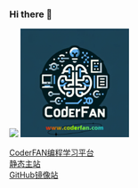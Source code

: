 ### Hi there 👋
<!--
**KittenCN/KittenCN** is a ✨ _special_ ✨ repository because its `README.md` (this file) appears on your GitHub profile.

Here are some ideas to get you started:

- 🔭 I’m currently working on ...
- 🌱 I’m currently learning ...
- 👯 I’m looking to collaborate on ...
- 🤔 I’m looking for help with ...
- 💬 Ask me about ...
- 📫 How to reach me: ...
- 😄 Pronouns: ...
- ⚡ Fun fact: ...
-->

![](https://github-readme-stats.vercel.app/api?username=KittenCN&theme=dark)
[<img src="https://raw.githubusercontent.com/KittenCN/KittenCN/main/img/coderfan_logo.png" width="195" height="195">](https://www.coderfan.com)

[CoderFAN编程学习平台](https://www.coderfan.com)  
[静态主站](https://wiki.coderfan.com)  
[GitHub镜像站](https://kittencn.github.io/ks/_book/)  

